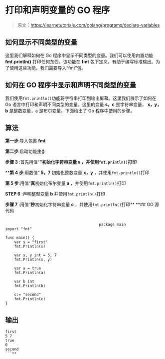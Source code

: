 # 打印和声明变量的 GO 程序

> 原文：<https://learnetutorials.com/golang/programs/declare-variables>

## 如何显示不同类型的变量

这里我们解释如何在 Go 程序中显示不同类型的变量。我们可以使用内置功能 **fmt.println()** 打印任何东西。该功能在 **fmt** 包下定义，有助于编写标准输出。为了使用这些功能，我们需要导入“fmt”包。

## 如何在 GO 程序中显示和声明不同类型的变量

我们使用`fmt.println()`功能将字符串打印到输出屏幕。这里我们展示了如何在 Go 语言中打印和声明不同类型的变量。这里的变量 **s，c** 是字符串变量， **x，y，b** 是整数变量，a 是布尔变量。下面给出了 Go 程序中使用的步骤。

## 算法

**第一步**:导入包裹 **fmt**

**第二步**:启动功能**主()**

**步骤 3** :首先用值“**”初始化字符串变量 **s** ，并使用`fmt.println()`打印**

 ****第 4 步**:用数值“ **5，7** 初始化整数变量 **x，y** ，并使用`fmt.println()`打印

**第 5 步**:用值“**真**初始化布尔变量 **a** ，并使用`fmt.println()`打印

**STEP 6** :声明整型变量 **b** 并使用`fmt.println()`打印

**步骤 7** :用值“**秒**初始化字符串变量 **c** ，并使用`fmt.println()`打印**  **## GO 源代码

```

                                          package main
import "fmt"

func main() {
    var s = "first"
    fmt.Println(s)

    var x, y int = 5, 7
    fmt.Println(x, y)

    var a = true
    fmt.Println(a)

    var b int
    fmt.Println(b)

    c:= "second"
    fmt.Println(c)
}

```

## 输出

```
first
5 7
true
0
second
```**